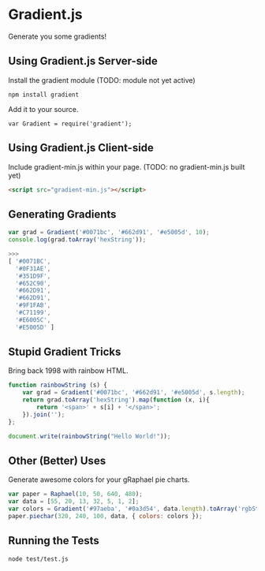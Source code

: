 
Gradient.js
===========

Generate you some gradients!

Using Gradient.js Server-side
---------------------------
Install the gradient module (TODO: module not yet active)

```
npm install gradient
```

Add it to your source.

```
var Gradient = require('gradient');
```

Using Gradient.js Client-side
---------------------------
Include gradient-min.js within your page. (TODO: no gradient-min.js built yet)

```html
<script src="gradient-min.js"></script>
```

Generating Gradients
--------------------

```javascript
var grad = Gradient('#0071bc', '#662d91', '#e5005d', 10);
console.log(grad.toArray('hexString'));

>>>
[ '#0071BC',
  '#0F31AE',
  '#351D9F',
  '#652C90',
  '#662D91',
  '#662D91',
  '#9F1FAB',
  '#C71199',
  '#E6005C',
  '#E5005D' ]
```

Stupid Gradient Tricks
----------------------

Bring back 1998 with rainbow HTML.

```javascript
function rainbowString (s) {
    var grad = Gradient('#0071bc', '#662d91', '#e5005d', s.length);
    return grad.toArray('hexString').map(function (x, i){
        return '<span>' + s[i] + '</span>';
    }).join('');
};

document.write(rainbowString("Hello World!"));
```

Other (Better) Uses
-------------------

Generate awesome colors for your gRaphael pie charts.

```javascript
var paper = Raphael(10, 50, 640, 480);
var data = [55, 20, 13, 32, 5, 1, 2];
var colors = Gradient('#97aeba', '#0a3d54', data.length).toArray('rgbString');
paper.piechar(320, 240, 100, data, { colors: colors });
```

Running the Tests
--------------------

```
node test/test.js
```
